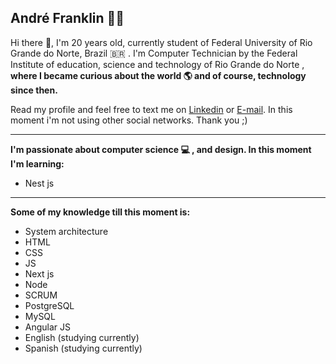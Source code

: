 <!--
### Hi there 👋


**andrfranklin/andrfranklin** is a ✨ _special_ ✨ repository because its `README.md` (this file) appears on your GitHub profile.

Here are some ideas to get you started:

- 🔭 I’m currently working on ...
- 🌱 I’m currently learning ...
- 👯 I’m looking to collaborate on ...
- 🤔 I’m looking for help with ...
- 💬 Ask me about ...
- 📫 How to reach me: ...
- 😄 Pronouns: ...
- ⚡ Fun fact: ...
-->


## André Franklin :man_technologist:

Hi there 👋, I'm 20 years old, currently student of Federal University of Rio Grande do Norte, Brazil :brazil: . I'm Computer Technician by the Federal Institute of education, science and technology of Rio Grande do Norte , **where I became curious about the world :earth_americas: and of course, technology since then.**



Read my profile and feel free to text me on [Linkedin](https://linkedin.com/in/andrfranklin) or [E-mail](mailto:andre.franklin.cp@gmail.com). In this moment i'm not using other social networks. Thank you ;)


____
**I'm passionate about computer science :computer: , and design. In this moment I'm learning:**

- Nest js
___
**Some of my knowledge till this moment is:**

- System architecture
- HTML
- CSS
- JS
- Next js
- Node
- SCRUM
- PostgreSQL
- MySQL
- Angular JS
- English (studying currently)
- Spanish (studying currently)

